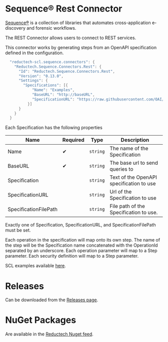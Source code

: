 # Sequence® Rest Connector

[Sequence®](https://gitlab.com/reductech/sequence) is a collection of
libraries that automates cross-application e-discovery and forensic workflows.


The REST Connector allows users to connect to REST services.

This connector works by generating steps from an OpenAPI specification defined in the configuration.

```scala
  "reductech-scl.sequence.connectors": {
    "Reductech.Sequence.Connectors.Rest": {
      "Id": "Reductech.Sequence.Connectors.Rest",
      "Version": "0.13.0",
      "Settings": {
        "Specifications": [{
            "Name": "Examples",
            "BaseURL": "http://baseURL",
            "SpecificationURL": "https://raw.githubusercontent.com/OAI/OpenAPI-Specification/main/examples/v3.0/api-with-examples.json"
          }]
      }
    }
  }
```

Each Specification has the following properties

| Name                  | Required | Type     | Description                              |
| --------------------- | -------- | -------- | ---------------------------------------- |
| Name                  | ✔        | `string` | The name of the Specification            |
| BaseURL               | ✔        | `string` | The base url to send queries to          |
| Specification         |          | `string` | Text of the OpenAPI specification to use |
| SpecificationURL      |          | `string` | Url of the Specification to use          |
| SpecificationFilePath |          | `string` | File path of the Specification to use.   |

Exactly one of Specification, SpecificationURL, and SpecificationFilePath must be set.

Each operation in the specification will map onto its own step. The name of the step will be the Specification name concatenated with the OperationId separated by an underscore. Each operation parameter will map to a Step parameter. Each security definition will map to a Step parameter.

SCL examples available [here](https://docs.reductech.io/edr/examples/rest.html).


# Releases

Can be downloaded from the [Releases page](https://gitlab.com/reductech/edr/connectors/rest/-/releases).

# NuGet Packages

Are available in the [Reductech Nuget feed](https://gitlab.com/reductech/nuget/-/packages).

